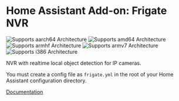 # Home Assistant Add-on: Frigate NVR

![Supports aarch64 Architecture][aarch64-shield] ![Supports amd64 Architecture][amd64-shield] ![Supports armhf Architecture][armhf-shield] ![Supports armv7 Architecture][armv7-shield] ![Supports i386 Architecture][i386-shield]

NVR with realtime local object detection for IP cameras.

You must create a config file as `frigate.yml` in the root of your Home Assistant configuration directory.

[Documentation](https://github.com/blakeblackshear/frigate)

[Frigate]: https://github.com/blakeblackshear/frigate
[aarch64-shield]: https://img.shields.io/badge/aarch64-no-red.svg
[amd64-shield]: https://img.shields.io/badge/amd64-yes-green.svg
[armhf-shield]: https://img.shields.io/badge/armhf-no-red.svg
[armv7-shield]: https://img.shields.io/badge/armv7-no-red.svg
[i386-shield]: https://img.shields.io/badge/i386-no-red.svg